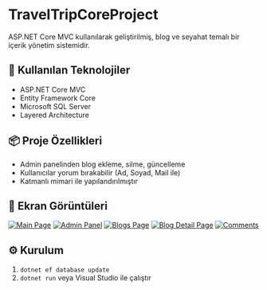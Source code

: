 # TravelTripCoreProject

ASP.NET Core MVC kullanılarak geliştirilmiş, blog ve seyahat temalı bir içerik yönetim sistemidir.

## 🚀 Kullanılan Teknolojiler

- ASP.NET Core MVC
- Entity Framework Core
- Microsoft SQL Server
- Layered Architecture

## 📦 Proje Özellikleri

- Admin panelinden blog ekleme, silme, güncelleme
- Kullanıcılar yorum bırakabilir (Ad, Soyad, Mail ile)
- Katmanlı mimari ile yapılandırılmıştır

## 📸 Ekran Görüntüleri
[![Main Page](Images/MainPage.png)](Images/MainPage.png)
[![Admin Panel](Images/AdminPanel.png)](Images/AdminPanel.png)
[![Blogs Page](Images/BlogsPage.png)](Images/BlogsPage.png)
[![Blog Detail Page](Images/BlogDetailPage.png)](Images/BlogDetailPage.png)
[![Comments](Images/Comments.png)](Images/Comments.png)

## ⚙️ Kurulum

1. `dotnet ef database update`
2. `dotnet run` veya Visual Studio ile çalıştır

